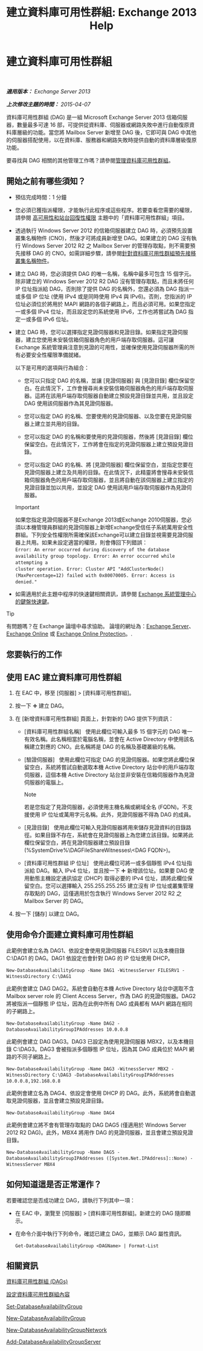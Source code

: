 ﻿---
title: '建立資料庫可用性群組: Exchange 2013 Help'
TOCTitle: 建立資料庫可用性群組
ms:assetid: d6b98299-e203-488b-af73-50753fe152c8
ms:mtpsurl: https://technet.microsoft.com/zh-tw/library/Dd351172(v=EXCHG.150)
ms:contentKeyID: 50474354
ms.date: 05/21/2018
mtps_version: v=EXCHG.150
ms.translationtype: MT
---

# 建立資料庫可用性群組

 

_**適用版本：** Exchange Server 2013_

_**上次修改主題的時間：** 2015-04-07_

資料庫可用性群組 (DAG) 是一組 Microsoft Exchange Server 2013 信箱伺服器，數量最多可達 16 部，可提供從資料庫、伺服器或網路失敗中進行自動復原資料庫層級的功能。當您將 Mailbox Server 新增至 DAG 後，它即可與 DAG 中其他的伺服器搭配使用，以在資料庫、服務器和網路失敗時提供自動的資料庫層級復原功能。

要尋找與 DAG 相關的其他管理工作嗎？請參閱[管理資料庫可用性群組](managing-database-availability-groups-exchange-2013-help.md)。

## 開始之前有哪些須知？

  - 預估完成時間：1 分鐘

  - 您必須已獲指派權限，才能執行此程序或這些程序。若要查看您需要的權限，請參閱 [高可用性和站台回復性權限](high-availability-and-site-resilience-permissions-exchange-2013-help.md) 主題中的「資料庫可用性群組」項目。

  - 透過執行 Windows Server 2012 的信箱伺服器建立 DAG 時，必須預先設置叢集名稱物件 (CNO)，然後才可將成員新增至 DAG。如果建立的 DAG 沒有執行 Windows Server 2012 R2 之 Mailbox Server 的管理存取點，則不需要預先接移 DAG 的 CNO。如需詳細步驟，請參閱[針對資料庫可用性群組預先接移叢集名稱物件](pre-stage-the-cluster-name-object-for-a-database-availability-group-exchange-2013-help.md)。

  - 建立 DAG 時，您必須提供 DAG 的唯一名稱，名稱中最多可包含 15 個字元。除非建立的 Windows Server 2012 R2 DAG 沒有管理存取點，而且未將任何 IP 位址指派給 DAG，否則除了提供 DAG 的名稱外，您還必須為 DAG 指派一或多個 IP 位址 (使用 IPv4 或是同時使用 IPv4 與 IPv6)。否則，您指派的 IP 位址必須位於將用於 MAPI 網路的各個子網路上，而且必須可用。如果您指定一或多個 IPv4 位址，而且設定您的系統使用 IPv6，工作也將嘗試為 DAG 指定一或多個 IPv6 位址。

  - 建立 DAG 時，您可以選擇指定見證伺服器和見證目錄。如果指定見證伺服器，建立您使用未安裝信箱伺服器角色的用戶端存取伺服器。這可讓 Exchange 系統管理員注意到見證的可用性，並確保使用見證伺服器所需的所有必要安全性權限準備就緒。
    
    以下是可用的選項與行為組合：
    
      - 您可以只指定 DAG 的名稱，並讓 \[見證伺服器\] 與 \[見證目錄\] 欄位保留空白。在此情況下，工作會搜尋尚未安裝信箱伺服器角色的用戶端存取伺服器。這將在該用戶端存取伺服器自動建立預設見證目錄並共用，並且設定 DAG 使用該伺服器作為其見證伺服器。
    
      - 您可以指定 DAG 的名稱、您要使用的見證伺服器、以及您要在見證伺服器上建立並共用的目錄。
    
      - 您可以指定 DAG 的名稱和要使用的見證伺服器，然後將 \[見證目錄\] 欄位保留空白。在此情況下，工作將會在指定的見證伺服器上建立預設見證目錄。
    
      - 您可以指定 DAG 的名稱、將 \[見證伺服器\] 欄位保留空白，並指定您要在見證伺服器上建立及共用的目錄。在此情況下，此精靈將會搜尋未安裝信箱伺服器角色的用戶端存取伺服器，並且將自動在該伺服器上建立指定的見證目錄並加以共用，並設定 DAG 使用該用戶端存取伺服器作為見證伺服器。
    
    > [!IMPORTANT]  
	> 如果您指定見證伺服器不是Exchange 2013或Exchange 2010伺服器，您必須以本機管理員群組的見證伺服器上新增Exchange受信任子系統萬用安全性群組。下列安全性權限所需確保該Exchange可以建立目錄並視需要見證伺服器上共用。如果未設定適當的權限，則會傳回下列錯誤：<br />
    > <code>Error: An error occurred during discovery of the database availability group topology. Error: An error occurred while attempting a cluster operation. Error: Cluster API &quot;AddClusterNode() (MaxPercentage=12) failed with 0x80070005. Error: Access is denied.&quot;</code>


  - 如需適用於此主題中程序的快速鍵相關資訊，請參閱 [Exchange 系統管理中心的鍵盤快速鍵](keyboard-shortcuts-in-the-exchange-admin-center-exchange-online-protection-help.md)。


> [!TIP]  
> 有問題嗎？在 Exchange 論壇中尋求協助。 論壇的網址為：<a href="https://go.microsoft.com/fwlink/p/?linkid=60612">Exchange Server</a>、 <a href="https://go.microsoft.com/fwlink/p/?linkid=267542">Exchange Online</a> 或 <a href="https://go.microsoft.com/fwlink/p/?linkid=285351">Exchange Online Protection</a>。.




## 您要執行的工作

## 使用 EAC 建立資料庫可用性群組

1.  在 EAC 中，移至 \[伺服器\] \> \[資料庫可用性群組\]。

2.  按一下 ![加入圖示](images/JJ218640.c1e75329-d6d7-4073-a27d-498590bbb558(EXCHG.150).gif "加入圖示") 建立 DAG。

3.  在 \[新增資料庫可用性群組\] 頁面上，針對新的 DAG 提供下列資訊：
    
      - \[資料庫可用性群組名稱\]   使用此欄位可輸入最多 15 個字元的 DAG 唯一有效名稱。此名稱相當於電腦名稱，並會在 Active Directory 中使用該名稱建立對應的 CNO。此名稱將是 DAG 的名稱及基礎叢級的名稱。
    
      - \[驗證伺服器\]   使用此欄位可指定 DAG 的見證伺服器。如果您將此欄位保留空白，系統將嘗試自動選取本機 Active Directory 站台中的用戶端存取伺服器，這個本機 Active Directory 站台並非安裝在信箱伺服器作為見證伺服器的電腦上。
        
        > [!NOTE]  
        > 若是您指定了見證伺服器，必須使用主機名稱或網域全名 (FQDN)。不支援使用 IP 位址或萬用字元名稱。此外，見證伺服器不得為 DAG 的成員。
    
      - \[見證目錄\]   使用此欄位可輸入見證伺服器將用來儲存見證資料的目錄路徑。如果目錄不存在，系統會在見證伺服器上為您建立該目錄。如果將此欄位保留空白，將在見證伺服器建立預設目錄 (%SystemDrive%\\DAGFileShareWitnesses\\\<DAG FQDN\>)。
    
      - \[資料庫可用性群組 IP 位址\]   使用此欄位可將一或多個靜態 IPv4 位址指派給 DAG。輸入 IPv4 位址，並且按一下 ![加入圖示](images/JJ218640.c1e75329-d6d7-4073-a27d-498590bbb558(EXCHG.150).gif "加入圖示") 新增該位址。如果要 DAG 使用動態主機設定通訊協定 (DHCP) 取得必要的 IPv4 位址，請將此欄位保留空白。您可以選擇輸入 255.255.255.255 建立沒有 IP 位址或叢集管理存取點的 DAG，這僅適用於包含執行 Windows Server 2012 R2 之 Mailbox Server 的 DAG。

4.  按一下 \[儲存\] 以建立 DAG。

## 使用命令介面建立資料庫可用性群組

此範例會建立名為 DAG1、依設定會使用見證伺服器 FILESRV1 以及本機目錄 C:\\DAG1 的 DAG。DAG1 依設定也會針對 DAG 的 IP 位址使用 DHCP。

    New-DatabaseAvailabilityGroup -Name DAG1 -WitnessServer FILESRV1 -WitnessDirectory C:\DAG1

此範例會建立 DAG DAG2。系統會自動在本機 Active Directory 站台中選取不含 Mailbox server role 的 Client Access Server，作為 DAG 的見證伺服器。DAG2 將被指派一個靜態 IP 位址，因為在此例中所有 DAG 成員都有 MAPI 網路在相同的子網路上。

    New-DatabaseAvailabilityGroup -Name DAG2 -DatabaseAvailabilityGroupIPAddresses 10.0.0.8

此範例會建立 DAG DAG3。DAG3 已設定為使用見證伺服器 MBX2，以及本機目錄 C:\\DAG3。DAG3 會被指派多個靜態 IP 位址，因為其 DAG 成員位於 MAPI 網路的不同子網路上。

    New-DatabaseAvailabilityGroup -Name DAG3 -WitnessServer MBX2 -WitnessDirectory C:\DAG3 -DatabaseAvailabilityGroupIPAddresses 10.0.0.8,192.168.0.8

此範例會建立名為 DAG4、依設定會使用 DHCP 的 DAG。此外，系統將會自動選取見證伺服器，並且會建立預設見證目錄。

    New-DatabaseAvailabilityGroup -Name DAG4

此範例會建立將不會有管理存取點的 DAG DAG5 (僅適用於 Windows Server 2012 R2 DAG)。此外，MBX4 將用作 DAG 的見證伺服器，並且會建立預設見證目錄。

    New-DatabaseAvailabilityGroup -Name DAG5 -DatabaseAvailabilityGroupIPAddresses ([System.Net.IPAddress]::None) -WitnessServer MBX4

## 如何知道這是否正常運作？

若要確認您是否成功建立 DAG，請執行下列其中一項：

  - 在 EAC 中，瀏覽至 \[伺服器\] \> \[資料庫可用性群組\]。新建立的 DAG 隨即顯示。

  - 在命令介面中執行下列命令，確認已建立 DAG，並顯示 DAG 屬性資訊。
    
        Get-DatabaseAvailabilityGroup <DAGName> | Format-List

## 相關資訊

[資料庫可用性群組 (DAGs)](database-availability-groups-dags-exchange-2013-help.md)

[設定資料庫可用性群組內容](configure-database-availability-group-properties-exchange-2013-help.md)

[Set-DatabaseAvailabilityGroup](https://technet.microsoft.com/zh-tw/library/dd297934\(v=exchg.150\))

[New-DatabaseAvailabilityGroup](https://technet.microsoft.com/zh-tw/library/dd351107\(v=exchg.150\))

[New-DatabaseAvailabilityGroupNetwork](https://technet.microsoft.com/zh-tw/library/dd335225\(v=exchg.150\))

[Add-DatabaseAvailabilityGroupServer](https://technet.microsoft.com/zh-tw/library/dd298049\(v=exchg.150\))

